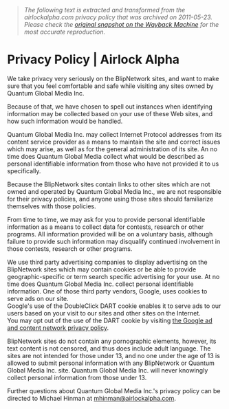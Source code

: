 > *The following text is extracted and transformed from the airlockalpha.com privacy policy that was archived on 2011-05-23. Please check the [original snapshot on the Wayback Machine](https://web.archive.org/web/20110523183547id_/http%3A//www.airlockalpha.com/site/privacy-policy.html) for the most accurate reproduction.*

# Privacy Policy | Airlock Alpha

We take privacy very seriously on the BlipNetwork sites, and want to make sure that you feel comfortable and safe while visiting any sites owned by Quantum Global Media Inc.

Because of that, we have chosen to spell out instances when identifying information may be collected based on your use of these Web sites, and how such information would be handled.

Quantum Global Media Inc. may collect Internet Protocol addresses from its content service provider as a means to maintain the site and correct issues which may arise, as well as for the general administration of its site. An no time does Quantum Global Media collect what would be described as personal identifiable information from those who have not provided it to us specifically.

Because the BlipNetwork sites contain links to other sites which are not owned and operated by Quantum Global Media Inc., we are not responsible for their privacy policies, and anyone using those sites should familiarize themselves with those policies.

From time to time, we may ask for you to provide personal identifiable information as a means to collect data for contests, research or other programs. All information provided will be on a voluntary basis, although failure to provide such information may disqualify continued involvement in those contests, research or other programs.

We use third party advertising companies to display advertising on the BlipNetwork sites which may contain cookies or be able to provide geographic-specific or term search specific advertising for your use. At no time does Quantum Global Media Inc. collect personal identifiable information. One of those third party vendors, Google, uses cookies to serve ads on our site.  
Google's use of the DoubleClick DART cookie enables it to serve ads to our users based on your visit to our sites and other sites on the Internet.  
You may opt out of the use of the DART cookie by visiting [the Google ad and content network privacy policy](http://www.google.com/privacy_ads.html).

BlipNetwork sites do not contain any pornographic elements, however, its text content is not censored, and thus does include adult language. The sites are not intended for those under 13, and no one under the age of 13 is allowed to submit personal information with any BlipNetwork or Quantum Global Media Inc. site. Quantum Global Media Inc. will never knowingly collect personal information from those under 13.

Further questions about Quantum Global Media Inc.'s privacy policy can be directed to Michael Hinman at [mhinman@airlockalpha.com](https://web.archive.org/web/20110523183547id_/http%3A//www.airlockalpha.com/site/mhinman@airlockalpha.com).
